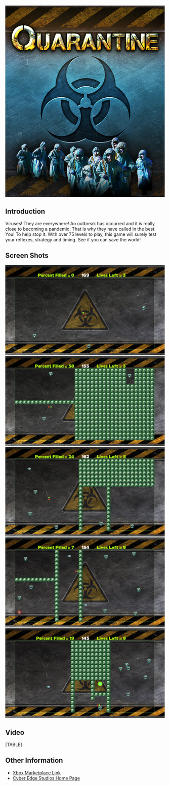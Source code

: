 ![Quarantine-box-art.jpg](/media/migrated_media-Quarantine-box-art.jpg)

## Introduction

Viruses! They are everywhere! An outbreak has occurred and it is really close to becoming a pandemic. That is why they have called in the best. You! To help stop it. With over 75 levels to play, this game will surely test your reflexes, strategy and timing. See if you can save the world!

## Screen Shots

![GamePlay 01.jpg](/media/migrated_media-GamePlay_01.jpg) ![GamePlay 02.jpg](/media/migrated_media-GamePlay_02.jpg) ![GamePlay 03.jpg](/media/migrated_media-GamePlay_03.jpg) ![GamePlay 04.jpg](/media/migrated_media-GamePlay_04.jpg) ![GamePlay 05.jpg](/media/migrated_media-GamePlay_05.jpg)

## Video

[TABLE]

## Other Information

-   [Xbox Marketplace Link](http://marketplace.xbox.com/en-US/games/offers/00000001-0000-4000-8000-000058550504)
-   [Cyber Edge Studios Home Page](http://www.cyberedgestudios.com/)
